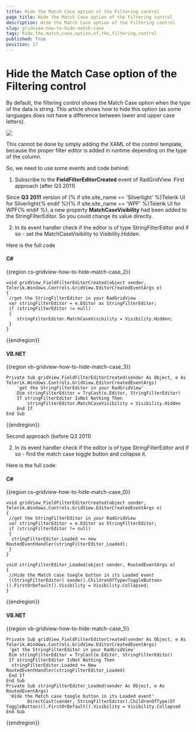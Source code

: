```yaml
---
title: Hide the Match Case option of the Filtering control
page_title: Hide the Match Case option of the Filtering control
description: Hide the Match Case option of the Filtering control
slug: gridview-how-to-hide-match-case
tags: hide,the,match,case,option,of,the,filtering,control
published: True
position: 17
---
```


# Hide the Match Case option of the Filtering control


By default, the filtering control shows the Match Case option when the type of the data is string. This article shows how to hide this option (as some languages does not have a difference between lower and upper case letters).

![](images/how_to_hide_match_case_gridview.png)


This cannot be done by simply adding the XAML of the control template, because the proper filter editor is added in runtime depending on the type of the column.

So, we need to use some events and code behind:

1. Subscribe to the __FieldFilterEditorCreated__ event of RadGridView.
First approach (after Q3 2011)

Since __Q3 2011__ version of {% if site.site_name == 'Silverlight' %}Telerik UI for Silverlight{% endif %}{% if site.site_name == 'WPF' %}Telerik UI for WPF{% endif %}, a new property __MatchCaseVisibility__ had been added to the StringFilterEditor. So you could change its value directly.
            

2. In its event handler check if the editor is of type StringFilterEditor and if so - set the MatchCaseVisibility to Visibility.Hidden.
              

Here is the full code

#### __C#__

{{region cs-gridview-how-to-hide-match-case_2}}

	void gridView_FieldFilterEditorCreated(object sender, Telerik.Windows.Controls.GridView.EditorCreatedEventArgs e)
	{
	 //get the StringFilterEditor in your RadGridView
	 var stringFilterEditor = e.Editor as StringFilterEditor;
	 if (stringFilterEditor != null)
	 {
	    stringFilterEditor.MatchCaseVisibility = Visibility.Hidden;
	 }
	}
{{endregion}}


#### __VB.NET__

{{region vb-gridview-how-to-hide-match-case_3}}

    Private Sub gridView_FieldFilterEditorCreated(sender As Object, e As Telerik.Windows.Controls.GridView.EditorCreatedEventArgs)
        'get the StringFilterEditor in your RadGridView'
        Dim stringFilterEditor = TryCast(e.Editor, StringFilterEditor)
        If stringFilterEditor IsNot Nothing Then
            stringFilterEditor.MatchCaseVisibility = Visibility.Hidden
        End If
    End Sub
{{endregion}}

Second approach (before Q3 2011)

2. In its event handler check if the editor is of type StringFilterEditor and if so - find the match case toggle button and collapse it.

Here is the full code:

#### __C#__

{{region cs-gridview-how-to-hide-match-case_0}}

	void gridView_FieldFilterEditorCreated(object sender, Telerik.Windows.Controls.GridView.EditorCreatedEventArgs e)
	{
	 //get the StringFilterEditor in your RadGridView
	 var stringFilterEditor = e.Editor as StringFilterEditor;
	 if (stringFilterEditor != null)
	 {
	  stringFilterEditor.Loaded += new RoutedEventHandler(stringFilterEditor_Loaded);
	 }
	}
	
	void stringFilterEditor_Loaded(object sender, RoutedEventArgs e)
	{
	 //Hide the Match case toogle button in its Loaded event
	 ((StringFilterEditor) sender).ChildrenOfType<ToggleButton>().FirstOrDefault().Visibility = Visibility.Collapsed;
	}
{{endregion}}

#### __VB.NET__

{{region vb-gridview-how-to-hide-match-case_1}}

	Private Sub gridView_FieldFilterEditorCreated(sender As Object, e As Telerik.Windows.Controls.GridView.EditorCreatedEventArgs)
	 'get the StringFilterEditor in your RadGridView'
	 Dim stringFilterEditor = TryCast(e.Editor, StringFilterEditor)
	 If stringFilterEditor IsNot Nothing Then
	  stringFilterEditor.Loaded += New RoutedEventHandler(stringFilterEditor_Loaded)
	 End If
	End Sub
	Private Sub stringFilterEditor_Loaded(sender As Object, e As RoutedEventArgs)
	 'Hide the Match case toogle button in its Loaded event'
			DirectCast(sender, StringFilterEditor).ChildrenOfType(Of ToggleButton)().FirstOrDefault().Visibility = Visibility.Collapsed
	End Sub
{{endregion}}




